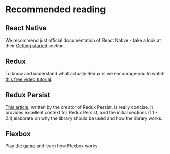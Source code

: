 # Recommended reading

## React Native

We recommend just official documentation of React Native - take a look at their
[Getting started](https://facebook.github.io/react-native/docs/getting-started.html) section.


## Redux

To know and understand what actually Redux is we encourage you to watch
[this free video tutorial](https://egghead.io/lessons/javascript-redux-generating-containers-with-connect-from-react-redux-visibletodolist).


## Redux Persist

[This article](https://medium.com/async-la/redux-persist-your-state-7ad346c4dd07),
written by the creator of Redux Persist, is really concise. It provides
excellent context for Redux  Persist, and the initial sections (1.1 - 2.1) elaborate on why the library should be used and how the library works.



## Flexbox
Play [the game](http://flexboxfroggy.com/) and learn how Flexbox works.
